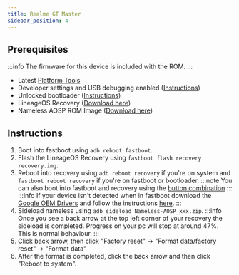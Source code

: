 ```yaml
---
title: Realme GT Master
sidebar_position: 4
---
```


## Prerequisites

:::info
The firmware for this device is included with the ROM.
:::
- Latest [Platform Tools](/docs/faq.md#links)
- Developer settings and USB debugging enabled ([Instructions](/docs/faq.md#enabling-developer-options))
- Unlocked bootloader ([Instructions](/docs/faq.md#how-to-unlock-bootloader))
- LineageOS Recovery ([Download here](https://github.com/pjgowtham/android_device_realme_lunaa/releases/download/lineage-21.0-20240101-UNOFFICIAL-lunaa/recovery-lineage-21.0-20240101-UNOFFICIAL-lunaa.zip))
- Nameless AOSP ROM Image ([Download here](/docs/getting-started/downloads/realme/lunaa.md))

## Instructions

1. Boot into fastboot using `adb reboot fastboot`.
2. Flash the LineageOS Recovery using `fastboot flash recovery recovery.img`.
3. Reboot into recovery using `adb reboot recovery` if you're on system and `fastboot reboot recovery` if you're on fastboot or bootloader.
:::note
You can also boot into fastboot and recovery using the [button combination](/docs/faq.md#button-combinations)
:::
:::info
If your device isn't detected when in fastboot download the [Google OEM Drivers](/docs/faq.md#links) and follow the instructions [here](/docs/faq.md#installing-google-usb-drivers).
:::
4. Sideload nameless using `adb sideload Nameless-AOSP_xxx.zip`.
:::info
Once you see a back arrow at the top left corner of your recovery the sideload is completed. Progress on your pc will stop at around 47%. This is normal behaviour.
:::
5. Click back arrow, then click "Factory reset" -> "Format data/factory reset" -> "Format data"
6. After the format is completed, click the back arrow and then click "Reboot to system".
